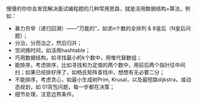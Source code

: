 
慢慢的你你会发现解决面试编程题的几种常用思路，就是活用数据结构+算法，例如：

 - 暴力穷举（递归回溯）——“万能的”，如求n个数的全排列 & 8皇后（N皇后问题）；
 - 分治，分而治之，然后归并；
 - 空间换时间，如活用hashtable；
 - 巧用数据结构，如寻找最小的k个数中，用堆代替数组；
 - 能排序，考虑排序，比如寻找和为定值的两个数中，用前后两个指针往中间扫；如果已经排好序了，如杨氏矩阵查找中，想想有无必要二分；
 - 不能排序，考虑贪心，如最小生成树Prim, Krusal，以及最短路dijkstra，或动态规划，如 01背包问题，每一步都在决策；
 - 细节处理，注意边界条件。
